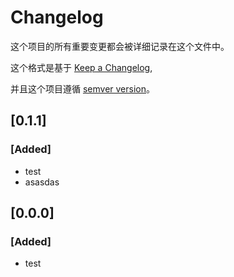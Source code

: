 # Changelog

这个项目的所有重要变更都会被详细记录在这个文件中。

这个格式是基于 [Keep a Changelog](https://keepachangelog.com/en/1.0.0/),

并且这个项目遵循 [semver version](https://semver.org/spec/v2.0.0.html)。

## [0.1.1]

### [Added]

- test
- asasdas


## [0.0.0]

### [Added]

- test
